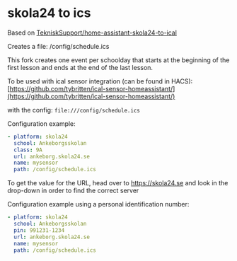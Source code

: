 # skola24 to ics

Based on [TekniskSupport/home-assistant-skola24-to-ical](https://github.com/TekniskSupport/home-assistant-skola24-to-ical)

Creates a file: /config/schedule.ics

This fork creates one event per schoolday that starts at the beginning of the first lesson and ends at the end of the last lesson.

To be used with ical sensor integration (can be found in HACS):
[https://github.com/tybritten/ical-sensor-homeassistant/](https://github.com/tybritten/ical-sensor-homeassistant/)

with the config:
`file:///config/schedule.ics`

Configuration example:
```yaml
- platform: skola24
  school: Ankeborgsskolan
  class: 9A
  url: ankeborg.skola24.se
  name: mysensor
  path: /config/schedule.ics
```

To get the value for the URL, head over to https://skola24.se and look in the drop-down in order to find the correct server


Configuration example using a personal identification number:
```yaml
- platform: skola24
  school: Ankeborgsskolan
  pin: 991231-1234
  url: ankeborg.skola24.se
  name: mysensor
  path: /config/schedule.ics
```
